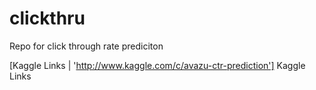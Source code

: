 # clickthru

Repo for click through rate prediciton 

[Kaggle Links | 'http://www.kaggle.com/c/avazu-ctr-prediction'] Kaggle Links
